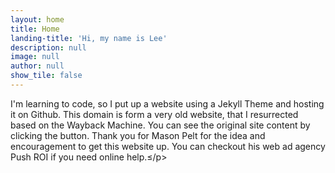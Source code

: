 ```yaml
---
layout: home
title: Home
landing-title: 'Hi, my name is Lee'
description: null
image: null
author: null
show_tile: false
---
```


<p>I'm learning to code, so I put up a website using a Jekyll Theme and hosting it on Github. This domain is form a very old website, that I resurrected based on the Wayback Machine. You can see the original site content by clicking the button. Thank you for <a href="https://pushroi.com/">Mason Pelt</a> for the idea and encouragement to get this website up. You can checkout his <a href="https://www.masonpelt.com"> web ad agency Push ROI</a> if you need online help.≤/p>
